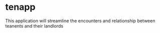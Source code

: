 # tenapp
This application will streamline the encounters and relationship between teanents and their landlords
